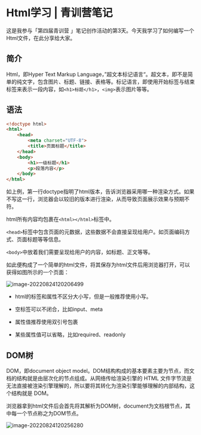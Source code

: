 # Html学习 | 青训营笔记

这是我参与「第四届青训营 」笔记创作活动的第3天。今天我学习了如何编写一个Html文件，在此分享给大家。

## 简介

Html，即Hyper Text Markup Language，”超文本标记语言“。超文本，即不是简单的纯文字，包含图片、标题、链接、表格等。标记语言，即使用开始标签与结束标签来表示一段内容，如`<h1>标题</h1>`，`<img>`表示图片等等。

## 语法

```html
<!doctype html>
<html>
    <head>
        <meta charset="UTF-8">
        <title>页面标题</title>
    </head>
    <body>
        <h1>一级标题</h1>
        <p>段落内容</p>
    </body>
</html>
```

如上例，第一行doctype指明了html版本，告诉浏览器采用哪一种渲染方式。如果不写这一行，浏览器会以较旧的版本进行渲染，从而导致页面展示效果与预期不符。

html所有内容均包裹在`<html></html>`标签中。

`<head>`标签中包含页面的元数据，这些数据不会直接呈现给用户。如页面编码方式、页面标题等等信息。

`<body>`中放着我们需要呈现给用户的内容，如标题、正文等等。

如此便构成了一个简单的html文件，将其保存为html文件后用浏览器打开，可以获得如图所示的一个页面：

![image-20220824120206499](note3.assets/image-20220824120206499.png)

- html的标签和属性不区分大小写，但是一般推荐使用小写。

- 空标签可以不闭合，比如input、meta

- 属性值推荐使用双引号包裹

- 某些属性值可以省略，比如required、readonly

## DOM树

DOM，即document object model。DOM结构构成的基本要素主要为节点，而文档的结构就是由层次化的节点组成。从网络传给渲染引擎的 HTML 文件字节流是无法直接被渲染引擎理解的，所以要将其转化为渲染引擎能够理解的内部结构，这个结构就是 DOM。

浏览器拿到html文件后会首先将其解析为DOM树，document为文档根节点，其中每一个节点称之为DOM节点。

![image-20220824120256280](note3.assets/image-20220824120256280.png)
